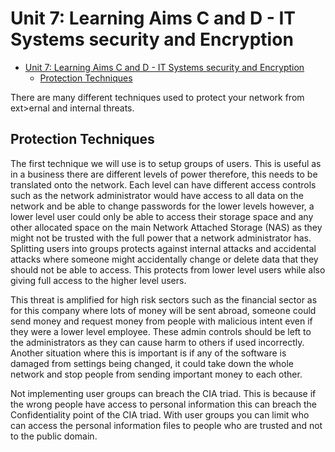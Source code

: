  

 # Unit 7: Learning Aims C and D - IT Systems security and Encryption


- [Unit 7: Learning Aims C and D - IT Systems security and Encryption](#unit-7-learning-aims-c-and-d---it-systems-security-and-encryption)
  - [Protection Techniques](#protection-techniques)

 <p>There are many different techniques used to protect your network from ext>ernal and internal threats. </p>

## Protection Techniques

 <p>The first technique we will use is to setup groups of users. This is useful as in a business there are different levels of power therefore, this needs to be translated onto the network. Each level can have different access controls such as the network administrator would have access to all data on the network and be able to change passwords for the lower levels however, a lower level user could only be able to access their storage space and any other allocated space on the main Network Attached Storage (NAS) as they might not be trusted with the full power that a network administrator has. Splitting users into groups protects against internal attacks and accidental attacks where someone might accidentally change or delete data that they should not be able to access. This protects from lower level users while also giving full access to the higher level users. </p>
 <p>This threat is amplified for high risk sectors such as the financial sector as for this company where lots of money will be sent abroad, someone could send money and request money from people with malicious intent even if they were a lower level employee. These admin controls should be left to the administrators as they can cause harm to others if used incorrectly. Another situation where this is important is if any of the software is damaged from settings being changed, it could take down the whole network and stop people from sending important money to each other. </p>
 <p>Not implementing user groups can breach the CIA triad. This is because if the wrong people have access to personal information this can breach the Confidentiality point of the CIA triad. With user groups you can limit who can access the personal information files to people who are trusted and not to the public domain.  </p>

 